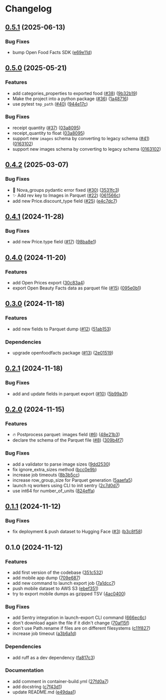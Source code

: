 # Changelog

## [0.5.1](https://github.com/openfoodfacts/openfoodfacts-exports/compare/v0.5.0...v0.5.1) (2025-06-13)


### Bug Fixes

* bump Open Food Facts SDK ([e69e11d](https://github.com/openfoodfacts/openfoodfacts-exports/commit/e69e11d657d92d3e1585186733e92cd956ac72f6))

## [0.5.0](https://github.com/openfoodfacts/openfoodfacts-exports/compare/v0.4.2...v0.5.0) (2025-05-21)


### Features

* add categories_properties to exported food ([#38](https://github.com/openfoodfacts/openfoodfacts-exports/issues/38)) ([9b32b19](https://github.com/openfoodfacts/openfoodfacts-exports/commit/9b32b198b2100d4dcb33e7a27aae2afba5f85d99))
* Make the project into a python package ([#36](https://github.com/openfoodfacts/openfoodfacts-exports/issues/36)) ([1a48716](https://github.com/openfoodfacts/openfoodfacts-exports/commit/1a487164e554fd40c941d1722eaafd1514dbfada))
* use pytest `tmp_path` ([#40](https://github.com/openfoodfacts/openfoodfacts-exports/issues/40)) ([944e17c](https://github.com/openfoodfacts/openfoodfacts-exports/commit/944e17c97a9572799771083f8c21e18f525e98f8))


### Bug Fixes

* receipt quantity ([#37](https://github.com/openfoodfacts/openfoodfacts-exports/issues/37)) ([03a8095](https://github.com/openfoodfacts/openfoodfacts-exports/commit/03a80955437c20a63c2932658df1d2305fb9fd43))
* receipt_quantity to float ([03a8095](https://github.com/openfoodfacts/openfoodfacts-exports/commit/03a80955437c20a63c2932658df1d2305fb9fd43))
* support new `images` schema by converting to legacy schema ([#41](https://github.com/openfoodfacts/openfoodfacts-exports/issues/41)) ([0163102](https://github.com/openfoodfacts/openfoodfacts-exports/commit/016310241fbc8251bded52f3ee7012380713f7b8))
* support new images schema by converting to legacy schema ([0163102](https://github.com/openfoodfacts/openfoodfacts-exports/commit/016310241fbc8251bded52f3ee7012380713f7b8))

## [0.4.2](https://github.com/openfoodfacts/openfoodfacts-exports/compare/v0.4.1...v0.4.2) (2025-03-07)


### Bug Fixes

* :bug: Nova_groups pydantic error fixed ([#30](https://github.com/openfoodfacts/openfoodfacts-exports/issues/30)) ([3531fc3](https://github.com/openfoodfacts/openfoodfacts-exports/commit/3531fc310be4ab8b391810d12909a044906b3729))
* :sparkles: Add rev key to Images in Parquet ([#22](https://github.com/openfoodfacts/openfoodfacts-exports/issues/22)) ([061566c](https://github.com/openfoodfacts/openfoodfacts-exports/commit/061566c4513bb9855f95f83968a69a8c356a7b36))
* add new Price.discount_type field ([#25](https://github.com/openfoodfacts/openfoodfacts-exports/issues/25)) ([e4c7dc7](https://github.com/openfoodfacts/openfoodfacts-exports/commit/e4c7dc71dd562fc18a600f2fde124461b22e36c9))

## [0.4.1](https://github.com/openfoodfacts/openfoodfacts-exports/compare/v0.4.0...v0.4.1) (2024-11-28)


### Bug Fixes

* add new Price.type field ([#17](https://github.com/openfoodfacts/openfoodfacts-exports/issues/17)) ([98ba8e1](https://github.com/openfoodfacts/openfoodfacts-exports/commit/98ba8e1cb1e27057d96b8bca73511cf0a8d9ad2f))

## [0.4.0](https://github.com/openfoodfacts/openfoodfacts-exports/compare/v0.3.0...v0.4.0) (2024-11-20)


### Features

* add Open Prices export ([30c83a4](https://github.com/openfoodfacts/openfoodfacts-exports/commit/30c83a44b80b129d849da1231b90d5727587e720))
* export Open Beauty Facts data as parquet file ([#15](https://github.com/openfoodfacts/openfoodfacts-exports/issues/15)) ([095e0b1](https://github.com/openfoodfacts/openfoodfacts-exports/commit/095e0b1586a3ca6521db933d226ac816de8ac4aa))

## [0.3.0](https://github.com/openfoodfacts/openfoodfacts-exports/compare/v0.2.1...v0.3.0) (2024-11-18)


### Features

* add new fields to Parquet dump ([#12](https://github.com/openfoodfacts/openfoodfacts-exports/issues/12)) ([51ab153](https://github.com/openfoodfacts/openfoodfacts-exports/commit/51ab153fda91397b367cfabac29a5a20613067a8))


### Dependencies

* upgrade openfoodfacts package ([#13](https://github.com/openfoodfacts/openfoodfacts-exports/issues/13)) ([2e01519](https://github.com/openfoodfacts/openfoodfacts-exports/commit/2e015195ad9bbd98c7551e89865b8d1440bfebb9))

## [0.2.1](https://github.com/openfoodfacts/openfoodfacts-exports/compare/v0.2.0...v0.2.1) (2024-11-18)


### Bug Fixes

* add and update fields in parquet export ([#10](https://github.com/openfoodfacts/openfoodfacts-exports/issues/10)) ([5b99a3f](https://github.com/openfoodfacts/openfoodfacts-exports/commit/5b99a3fc2860cb55502cbc6992056850b42e5810))

## [0.2.0](https://github.com/openfoodfacts/openfoodfacts-exports/compare/v0.1.1...v0.2.0) (2024-11-15)


### Features

* :fire: Postprocess parquet: images field ([#6](https://github.com/openfoodfacts/openfoodfacts-exports/issues/6)) ([48e21b3](https://github.com/openfoodfacts/openfoodfacts-exports/commit/48e21b35312ef63f9cc3f913d1a8854ce5e00a51))
* declare the schema of the Parquet file ([#8](https://github.com/openfoodfacts/openfoodfacts-exports/issues/8)) ([309b4f7](https://github.com/openfoodfacts/openfoodfacts-exports/commit/309b4f73009424be65d712d2798f11bf7525d952))


### Bug Fixes

* add a validator to parse image sizes ([9dd2530](https://github.com/openfoodfacts/openfoodfacts-exports/commit/9dd25300b6d8c85004de39a1f1f36dab9f3e42fc))
* fix ignore_extra_sizes method ([bcc0e9b](https://github.com/openfoodfacts/openfoodfacts-exports/commit/bcc0e9be40ac8800136b063be24d943c33c7ac8e))
* increase job timeouts ([8b3b5cc](https://github.com/openfoodfacts/openfoodfacts-exports/commit/8b3b5cc420d404ae6effdc38892c330a0623e13b))
* increase row_group_size for Parquet generation ([5aaefa5](https://github.com/openfoodfacts/openfoodfacts-exports/commit/5aaefa5ee68083c6a7ffc8e4b0dbcfccd1fa1174))
* launch rq workers using CLI to init sentry ([2c7d0d7](https://github.com/openfoodfacts/openfoodfacts-exports/commit/2c7d0d76f16dd67cc2620f259c469a3a1afdf43e))
* use int64 for number_of_units ([824effa](https://github.com/openfoodfacts/openfoodfacts-exports/commit/824effa6565dede6faf68b60d999f6e12c5e6681))

## [0.1.1](https://github.com/openfoodfacts/openfoodfacts-exports/compare/v0.1.0...v0.1.1) (2024-11-12)


### Bug Fixes

* fix deployment & push dataset to Hugging Face ([#3](https://github.com/openfoodfacts/openfoodfacts-exports/issues/3)) ([b3c8f58](https://github.com/openfoodfacts/openfoodfacts-exports/commit/b3c8f58491007e3e8e6a4e266e1dacf90bcf02cf))

## 0.1.0 (2024-11-12)


### Features

* add first version of the codebase ([351c532](https://github.com/openfoodfacts/openfoodfacts-exports/commit/351c532e81f2f6f987fb4b0fa8e7b6b7d251baa7))
* add mobile app dump ([709e687](https://github.com/openfoodfacts/openfoodfacts-exports/commit/709e687184736c3a9938c1e91ca8105d4f64f4bc))
* add new command to launch export job ([7a1dcc7](https://github.com/openfoodfacts/openfoodfacts-exports/commit/7a1dcc769e11851749c9bff49ff58d7058999964))
* push mobile dataset to AWS S3 ([ebef351](https://github.com/openfoodfacts/openfoodfacts-exports/commit/ebef351881b39691398e44693d83211a1592fc51))
* try to export mobile dumps as gzipped TSV ([4ac0400](https://github.com/openfoodfacts/openfoodfacts-exports/commit/4ac04003dc350196a5f67a64174edd507fae497c))


### Bug Fixes

* add Sentry integration in launch-export CLI command ([666ec6c](https://github.com/openfoodfacts/openfoodfacts-exports/commit/666ec6c8f159848813a1cb111b9e759b691c68ad))
* don't download again the file if it didn't change ([70af15f](https://github.com/openfoodfacts/openfoodfacts-exports/commit/70af15fc3334812189169c7591d1fcc68e8f5dd8))
* don't use Path.rename if files are on different filesystems ([c11f827](https://github.com/openfoodfacts/openfoodfacts-exports/commit/c11f827d376a03ef96390f3848ec24b4b2d576aa))
* increase job timeout ([a3b6a1d](https://github.com/openfoodfacts/openfoodfacts-exports/commit/a3b6a1d63cce6e21d62721e1af872782ecea4a20))


### Dependencies

* add ruff as a dev dependency ([fa817c3](https://github.com/openfoodfacts/openfoodfacts-exports/commit/fa817c3192d4d49c498e7cc7611cb64d74756b80))


### Documentation

* add comment in container-build.yml ([27fd0a7](https://github.com/openfoodfacts/openfoodfacts-exports/commit/27fd0a7d2be48c4358db3dc4e7eea9e3fde2f825))
* add docstring ([c7f43d1](https://github.com/openfoodfacts/openfoodfacts-exports/commit/c7f43d1a7878b5ceaa2825795b450407cce2c191))
* update README.md ([e49daa1](https://github.com/openfoodfacts/openfoodfacts-exports/commit/e49daa17699956f50770df5da36defe7c7654935))
